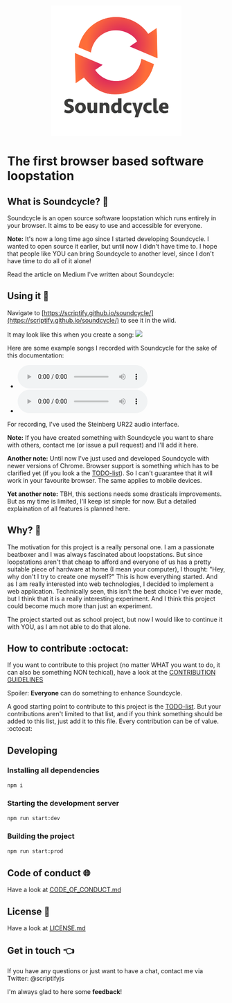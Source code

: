 
<div style="text-align: center;">
<img src="app/icons/logo.png" height="300" style="margin: 0 auto;">
</div>

# The first browser based software loopstation

## What is Soundcycle? :wave:
Soundcycle is an open source software loopstation which runs entirely in your browser. It aims to be easy to use and accessible for everyone.

__Note:__ It's now a long time ago since I started developing Soundcycle. I wanted to open source it earlier, but until now I didn't have time to. I hope that people like YOU can bring Soundcycle to another level, since I don't have time to do all of it alone!

Read the article on Medium I've written about Soundcycle:

## Using it :musical_note:
Navigate to [https://scriptify.github.io/soundcycle/](https://scriptify.github.io/soundcycle/) to see it in the wild.

It may look like this when you create a song:
<img src="https://scriptify.github.io/soundcycle-docs/soundcycle.gif">

Here are some example songs I recorded with Soundcycle for the sake of this documentation:
- ![Sample 1](https://scriptify.github.io/soundcycle-docs/sample2.wav "Sample 1")
- ![Sample 2](https://scriptify.github.io/soundcycle-docs/sample1.wav "Sample 2")

For recording, I've used the Steinberg UR22 audio interface.

__Note:__ If you have created something with Soundcycle you want to share with others, contact me (or issue a pull request) and I'll add it here.

__Another note:__ Until now I've just used and developed Soundcycle with newer versions of Chrome. Browser support is something which has to be clarified yet (if you look a the [TODO-list](/TODOs.md)). So I can't guarantee that it will work in your favourite browser. The same applies to mobile devices.

__Yet another note:__ TBH, this sections needs some drasticals improvements. But as my time is limited, I'll keep ist simple for now. But a detailed explaination of all features is planned here.

## Why? :runner:
The motivation for this project is a really personal one. I am a passionate beatboxer and I was always fascinated about loopstations. But since loopstations aren't that cheap to afford and everyone of us has a pretty suitable piece of hardware at home (I mean your computer), I thought: "Hey, why don't I try to create one myself?"
This is how everything started. And as I am really interested into web technologies, I decided to implement a web application. Technically seen, this isn't the best choice I've ever made, but I think that it is a really interesting experiment. And I think this project could become much more than just an experiment.

The project started out as school project, but now I would like to continue it with YOU, as I am not able to do that alone.

## How to contribute :octocat:
If you want to contribute to this project (no matter WHAT you want to do, it can also be something NON techical), have a look at the [CONTRIBUTION GUIDELINES](/CONTRIBUTING.md)

Spoiler: __Everyone__ can do something to enhance Soundcycle.

A good starting point to contribute to this project is the [TODO-list](/TODOs.md). But your contributions aren't limited to that list, and if you think something should be added to this list, just add it to this file. Every contribution can be of value. :octocat:

## Developing
### Installing all dependencies
```bash
npm i
```

### Starting the development server
```bash
npm run start:dev
```

### Building the project
```bash
npm run start:prod
```

## Code of conduct :globe_with_meridians:
Have a look at [CODE_OF_CONDUCT.md](/CODE_OF_CONDUCT.md)

## License :goat:
Have a look at [LICENSE.md](/LICENSE.md)

## Get in touch :point_left:
If you have any questions or just want to have a chat, contact me via Twitter: @scriptifyjs

I'm always glad to here some __feedback__!
